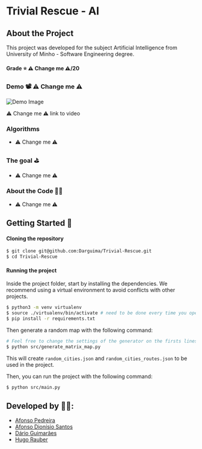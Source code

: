 # Trivial Rescue - AI

## About the Project

This project was developed for the subject Artificial Intelligence from University of Minho - Software Engineering degree.

#### Grade ⭐️ ⚠️ Change me ⚠️/20

### Demo 📽️ ⚠️ Change me ⚠️

![Demo Image](./readme/_.png)

⚠️ Change me ⚠️ link to video

### Algorithms

* ⚠️ Change me ⚠️ 

### The goal ⛳️

* ⚠️ Change me ⚠️ 

### About the Code 🧑‍💻

* ⚠️ Change me ⚠️ 

## Getting Started 🚀

#### Cloning the repository

```bash
$ git clone git@github.com:Darguima/Trivial-Rescue.git
$ cd Trivial-Rescue
```

#### Running the project

Inside the project folder, start by installing the dependencies. We recommend using a virtual environment to avoid conflicts with other projects.

```bash
$ python3 -m venv virtualenv
$ source ./virtualenv/bin/activate # need to be done every time you open a new terminal
$ pip install -r requirements.txt
```

Then generate a random map with the following command:

```bash
# Feel free to change the settings of the generator on the firsts lines of the script
$ python src/generate_matrix_map.py
```

This will create `random_cities.json` and `random_cities_routes.json` to be used in the project.

Then, you can run the project with the following command:

```bash
$ python src/main.py
```

## Developed by 🧑‍💻:

- [Afonso Pedreira](https://github.com/afooonso)
- [Afonso Dionísio Santos](https://github.com/Afonso-santos)
- [Dário Guimarães](https://github.com/darguima)
- [Hugo Rauber](https://github.com/HugoLRauber)


